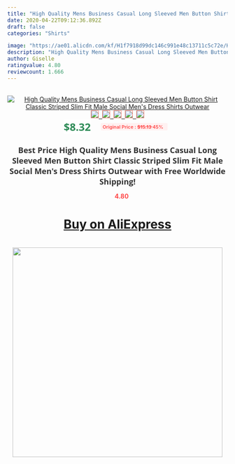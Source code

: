 ```yaml
---
title: "High Quality Mens Business Casual Long Sleeved Men Button Shirt Classic Striped Slim Fit Male Social Men's Dress Shirts Outwear"
date: 2020-04-22T09:12:36.892Z
draft: false
categories: "Shirts"

image: "https://ae01.alicdn.com/kf/H1f7918d99dc146c991e48c13711c5c72e/High-Quality-Mens-Business-Casual-Long-Sleeved-Men-Button-Shirt-Classic-Striped-Slim-Fit-Male-Social.jpg"
description: "High Quality Mens Business Casual Long Sleeved Men Button Shirt Classic Striped Slim Fit Male Social Men's Dress Shirts Outwear"
author: Giselle
ratingvalue: 4.80
reviewcount: 1.666
---
```

<br>
<div style="text-align: center;">
<a href="https://s.click.aliexpress.com/e/_AgldCD" target="_blank" rel="nofollow noopener noreferrer"><img alt="High Quality Mens Business Casual Long Sleeved Men Button Shirt Classic Striped Slim Fit Male Social Men's Dress Shirts Outwear" class="magnifier-image" src="https://ae01.alicdn.com/kf/H1f7918d99dc146c991e48c13711c5c72e/High-Quality-Mens-Business-Casual-Long-Sleeved-Men-Button-Shirt-Classic-Striped-Slim-Fit-Male-Social.jpg_640x640.jpg">
<br>
<img style="border:1px solid salmon" src="https://ae01.alicdn.com/kf/H1f7918d99dc146c991e48c13711c5c72e/High-Quality-Mens-Business-Casual-Long-Sleeved-Men-Button-Shirt-Classic-Striped-Slim-Fit-Male-Social.jpg_120x120.jpg">&nbsp;&nbsp;<img style="border:1px solid salmon" src="https://ae01.alicdn.com/kf/H0ffb698a8e9348b78b64b36806d2eb27L/High-Quality-Mens-Business-Casual-Long-Sleeved-Men-Button-Shirt-Classic-Striped-Slim-Fit-Male-Social.jpg_120x120.jpg">&nbsp;&nbsp;<img style="border:1px solid salmon" src="https://ae01.alicdn.com/kf/Hff02ea4c5d414ad9a486531db0177ab8N/High-Quality-Mens-Business-Casual-Long-Sleeved-Men-Button-Shirt-Classic-Striped-Slim-Fit-Male-Social.jpg_120x120.jpg">&nbsp;&nbsp;<img style="border:1px solid salmon" src="https://ae01.alicdn.com/kf/Hcacaa637e34248a3b845e19eb34f5a9dW/High-Quality-Mens-Business-Casual-Long-Sleeved-Men-Button-Shirt-Classic-Striped-Slim-Fit-Male-Social.jpg_120x120.jpg">&nbsp;&nbsp;<img style="border:1px solid salmon" src="https://ae01.alicdn.com/kf/H8040faaa7d174545bcd0ae9ae94d6fe8A/High-Quality-Mens-Business-Casual-Long-Sleeved-Men-Button-Shirt-Classic-Striped-Slim-Fit-Male-Social.jpg_120x120.jpg"></a></div><br0>
<div style="text-align: center;"><span style="background-color: white; border: 0px; box-sizing: border-box; color: seagreen; display: inline-block; font-family: &quot;open sans&quot; , &quot;arial&quot; , &quot;helvetica&quot; , sans-serif , &quot;heiti&quot;; font-size: 24px; font-stretch: inherit; font-weight: 700; line-height: inherit; margin: 0px 10px 0px 0px; padding: 0px; vertical-align: middle;">$8.32 </span>
<span style="background: rgb(255 , 241 , 241); border-radius: 3px; border: 0px; box-sizing: border-box; color: #ff4747; display: inline-block; font-family: inherit; font-size: 12px; font-stretch: inherit; font-style: inherit; font-variant: inherit; font-weight: 600; line-height: inherit; margin: 0px; padding: 2px 5px; transform: scale(0.9); vertical-align: middle;">Original Price : <b style="text-decoration: line-through;">$15.13 </b> 45%&nbsp;&nbsp;</span></div>
<h1 style="color: #333333; display: inline-block; font-family: &quot;open sans&quot; , &quot;arial&quot; , &quot;helvetica&quot; , sans-serif , &quot;heiti&quot;; font-size: 18px; font-stretch: inherit; font-weight: 700; text-align: center;">Best Price High Quality Mens Business Casual Long Sleeved Men Button Shirt Classic Striped Slim Fit Male Social Men's Dress Shirts Outwear with Free Worldwide Shipping!</h1>
<div style="color: #ff4747; text-align: center;">
<img src="https://4.bp.blogspot.com/-M0ZcTcb-5uY/XleCXlxnR4I/AAAAAAAAAEc/OrjgMkXV1oMQFaCRZj5HQwOCBcu3w1FegCPcBGAYYCw/s1600/star.png" style="height: 15px;">&nbsp;<b>4.80</b></div>
<div class="button_cont" align="center"><a class="buynow_a" href="https://s.click.aliexpress.com/e/_AgldCD" target="_blank" rel="nofollow noopener noreferrer"><H1>Buy on AliExpress</H1></a></div><br>
<div class="separator" style="clear: both; text-align: center;">
<img src="https://lh3.googleusercontent.com/-pTy5HemUv9M/XlePHvY0dAI/AAAAAAAAAE4/0nX5iRUoIWY8eMW9Dpxeirr157OZliDIgCLcBGAsYHQ/s1600/badge.gif" width="480">
</div>
